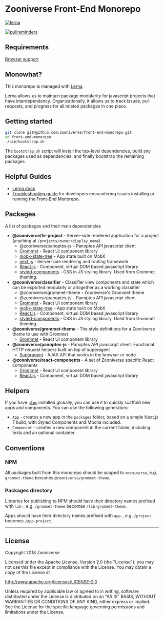# Zooniverse Front-End Monorepo

[![lerna](https://img.shields.io/badge/maintained%20with-lerna-cc00ff.svg)](https://lernajs.io/)

[![pullreminders](https://pullreminders.com/badge.svg)](https://pullreminders.com?ref=badge)

## Requirements

[Browser support](docs/arch/adr-3.md)

## Monowhat?

This monorepo is managed with [Lerna](https://github.com/lerna/lerna).

Lerna allows us to maintain package modularity for javascript projects that have interdependency. Organizationally, it allows us to track issues, pull requests, and progress for all related packages in one place.

## Getting started

```sh
git clone git@github.com:zooniverse/front-end-monorepo.git
cd front-end-monorepo
./bin/bootstrap.sh
```

The `bootstrap.sh` script will install the top-level dependencies, build any packages used as dependencies, and finally bootstrap the remaining packages.

## Helpful Guides

- [Lerna docs](https://github.com/lerna/lerna)
- [Troubleshooting guide](docs/troubleshooting-guide.md) for developers encountering issues installing or running the Front-End Monorepo.

## Packages

A list of packages and their main dependencies

- **@zooniverse/fe-project** - Server-side rendered application for a project (anything at `/projects/owner/display_name`)
  - @zooniverse/panoptes-js - Panoptes API javascript client
  - [Grommet](https://v2.grommet.io/components) - React UI component library
  - [mobx-state-tree](https://github.com/mobxjs/mobx-state-tree/) - App state built on MobX
  - [next.js](https://nextjs.org/) - Server-side rendering and routing framework
  - [React.js](https://reactjs.org/)  - Component, virtual DOM based javascript library
  - [styled-components](https://www.styled-components.com/) - CSS in JS styling library. Used from Grommet theming.
- **@zooniverse/classifier** - Classifier view components and state which can be exported modularly or altogether as a working classifier
  - @zooniverse/grommet-theme - Zooniverse's Grommet theme
  - @zooniverse/panoptes-js - Panoptes API javascript client
  - [Grommet](https://v2.grommet.io/components) - React UI component library
  - [mobx-state-tree](https://github.com/mobxjs/mobx-state-tree/) - App state built on MobX
  - [React.js](https://reactjs.org/)  - Component, virtual DOM based javascript library
  - [styled-components](https://www.styled-components.com/) - CSS in JS styling library. Used from Grommet theming.
- **@zooniverse/grommet-theme** - The style definitions for a Zooniverse theme to use with Grommet
  - [Grommet](https://v2.grommet.io/components) - React UI component library
- **@zooniverse/panoptes-js** - Panoptes API javascript client. Functional HTTP request helpers built on top of superagent
  - [Superagent](http://visionmedia.github.io/superagent/) - AJAX API that works in the browser or node
- **@zooniverse/react-components** - A set of Zooniverse specific React components
  - [Grommet](https://v2.grommet.io/components) - React UI component library
  - [React.js](https://reactjs.org/)  - Component, virtual DOM based javascript library

## Helpers

If you have [`plop`](https://plopjs.com/) installed globally, you can use it to quickly scaffold new apps and components. You can use the following generators:

- `App` - creates a new app in the `packages` folder, based on a simple Next.js 7 build, with Styled Components and Mocha included.
- `Component` - creates a new component in the current folder, including tests and an optional container.

## Conventions

### NPM

All packages built from this monorepo should be _scoped_ to `zooniverse`, e.g. `grommet-theme` becomes `@zooniverse/grommet-theme`.

### Packages directory

Libraries for publishing to NPM should have their directory names prefixed with `lib-`, e.g. `/grommet-theme` becomes `/lib-grommet-theme`.

Apps should have their directory names prefixed with `app-`, e.g. `/project` becomes `/app-project`.

---

## License

Copyright 2018 Zooniverse

Licensed under the Apache License, Version 2.0 (the "License");
you may not use this file except in compliance with the License.
You may obtain a copy of the License at

http://www.apache.org/licenses/LICENSE-2.0

Unless required by applicable law or agreed to in writing, software
distributed under the License is distributed on an "AS IS" BASIS,
WITHOUT WARRANTIES OR CONDITIONS OF ANY KIND, either express or implied.
See the License for the specific language governing permissions and
limitations under the License.
